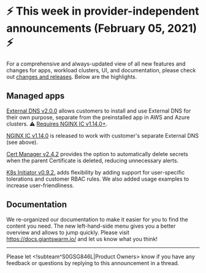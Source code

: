 # :zap: This week in provider-independent announcements (February 05, 2021) :zap:

For a comprehensive and always-updated view of all new features and changes for apps, workload clusters, UI, and documentation, please check out [changes and releases](https://docs.giantswarm.io/changes/). Below are the highlights.

## Managed apps

[External DNS v2.0.0](https://docs.giantswarm.io/changes/managed-apps/external-dns-app/v2.0.0/) allows customers to install and use External DNS for their own purpose, separate from the preinstalled app in AWS and Azure clusters. :warning: [Requires NGINX IC v1.14.0+](https://github.com/giantswarm/external-dns-app#limitations).

[NGINX IC v1.14.0](https://docs.giantswarm.io/changes/managed-apps/nginx-ingress-controller-app/v1.14.0/) is released to work with customer's separate External DNS (see above).

[Cert Manager v2.4.2](https://docs.giantswarm.io/changes/managed-apps/cert-manager-app/v2.4.2/) provides the option to automatically delete secrets when the parent Certificate is deleted, reducing unnecessary alerts.

[K8s Initiator v0.9.2.](https://docs.giantswarm.io/changes/playground-apps/k8s-initiator-app/v0.9.2/) adds flexibility by adding support for user-specific tolerations and customer RBAC rules. We also added usage examples to increase user-friendliness. 

## Documentation

We re-organized our documentation to make it easier for you to find the content you need. The new left-hand-side menu gives you a better overview and allows to jump quickly. Please visit https://docs.giantswarm.io/ and let us know what you think!

---
Please let <!subteam^S0GSG846L|Product Owners> know if you have any feedback or questions by replying to this announcement in a thread.
